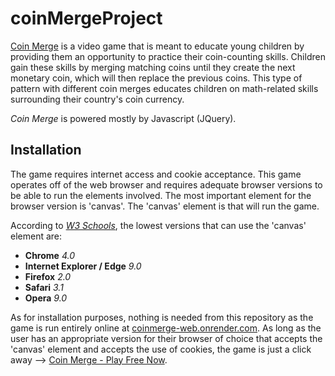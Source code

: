 # coinMergeProject
[Coin Merge](https://coinmerge-web.onrender.com) is a video game that is meant to educate young children by providing them an opportunity to practice their coin-counting skills. Children gain these skills by merging matching coins until they create the next monetary coin, which will then replace the previous coins. This type of pattern with different coin merges educates children on math-related skills surrounding their country's coin currency.

*Coin Merge* is powered mostly by Javascript (JQuery).

## Installation
The game requires internet access and cookie acceptance. This game operates off of the web browser and requires adequate browser versions to be able to run the elements involved. The most important element for the browser version is 'canvas'. The 'canvas' element is that will run the game.

According to [*W3 Schools*](https://www.w3schools.com/html/html5_canvas.asp), the lowest versions that can use the 'canvas' element are:
- **Chrome** *4.0*
- **Internet Explorer / Edge** *9.0*
- **Firefox** *2.0*
- **Safari** *3.1*
- **Opera** *9.0*

As for installation purposes, nothing is needed from this repository as the game is run entirely online at [coinmerge-web.onrender.com](https://coinmerge-web.onrender.com). As long as the user has an appropriate version for their browser of choice that accepts the 'canvas' element and accepts the use of cookies, the game is just a click away --> [Coin Merge - Play Free Now](https://coinmerge-web.onrender.com).